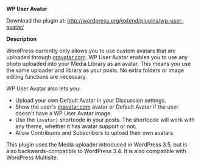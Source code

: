 **WP User Avatar**

Download the plugin at: http://wordpress.org/extend/plugins/wp-user-avatar/

**Description**

WordPress currently only allows you to use custom avatars that are uploaded through [gravatar.com](http://gravatar.com/). WP User Avatar enables you to use any photo uploaded into your Media Library as an avatar. This means you use the same uploader and library as your posts. No extra folders or image editing functions are necessary.

WP User Avatar also lets you:

* Upload your own Default Avatar in your Discussion settings.
* Show the user's [gravatar.com](http://gravatar.com/) avatar or Default Avatar if the user doesn't have a WP User Avatar image.
* Use the <code>[avatar]</code> shortcode in your posts. The shortcode will work with any theme, whether it has avatar support or not.
* Allow Contribuors and Subscribers to upload their own avatars.

This plugin uses the Media uploader introduced in WordPress 3.5, but is also backwards-compatible to WordPress 3.4. It is also compatible with WordPress Multisite.
